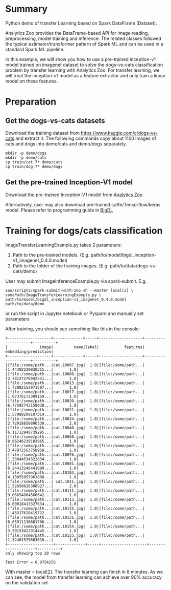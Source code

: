 # Summary

Python demo of transfer Learning based on Spark DataFrame (Dataset). 

Analytics Zoo provides the DataFrame-based API for image reading, preprocessing, model training
and inference. The related classes followed the typical estimator/transformer pattern of Spark ML
and can be used in a standard Spark ML pipeline.

In this example, we will show you how to use a pre-trained inception-v1 model trained on
imagenet dataset to solve the dogs-vs-cats classification problem by transfer learning with
Analytics Zoo. For transfer learning, we will treat the inception-v1 model as a feature extractor
and only train a linear model on these features.

# Preparation

## Get the dogs-vs-cats datasets

Download the training dataset from https://www.kaggle.com/c/dogs-vs-cats and extract it.
The following commands copy about 1100 images of cats and dogs into demo/cats and demo/dogs separately.

```
mkdir -p demo/dogs
mkdir -p demo/cats
cp train/cat.7* demo/cats
cp train/dog.7* demo/dogs
```

## Get the pre-trained Inception-V1 model

Download the pre-trained Inception-V1 model from [Analytics Zoo](https://s3-ap-southeast-1.amazonaws.com/bigdl-models/imageclassification/imagenet/bigdl_inception-v1_imagenet_0.4.0.model)

Alternatively, user may also download pre-trained caffe/Tensorflow/keras model. Please refer to
programming guide in [BigDL](https://bigdl-project.github.io/) 

# Training for dogs/cats classification

ImageTransferLearningExample.py takes 2 parameters:
1. Path to the pre-trained models. (E.g. path/to/model/bigdl_inception-v1_imagenet_0.4.0.model)
2. Path to the folder of the training images. (E.g. path/to/data/dogs-vs-cats/demo)

User may submit ImageInferenceExample.py via spark-submit.
E.g.
```
zoo/scripts/spark-submit-with-zoo.sh --master local[2] \
somePath/ImageTransferLearningExample.py \
path/to/model/bigdl_inception-v1_imagenet_0.4.0.model path/to/data/demo
```

or run the script in Jupyter notebook or Pyspark and manually set parameters

After training, you should see something like this in the console:

```
+-------------------+-------------+-----+-------------------+--------------------+----------+
|              image|         name|label|           features|           embedding|prediction|
+-------------------+-------------+-----+-------------------+--------------------+----------+
|[file:/some/path...|cat.10007.jpg|  1.0|[file:/some/path...|[1.44402220030315...|       1.0|
|[file:/some/path...|cat.10008.jpg|  1.0|[file:/some/path...|[2.78127276942541...|       1.0|
|[file:/some/path...|cat.10013.jpg|  1.0|[file:/some/path...|[1.72082152971597...|       1.0|
|[file:/some/path...|cat.10017.jpg|  1.0|[file:/some/path...|[1.07376172309159...|       1.0|
|[file:/some/path...|cat.10020.jpg|  1.0|[file:/some/path...|[6.77592743159038...|       1.0|
|[file:/some/path...|cat.10021.jpg|  1.0|[file:/some/path...|[1.57088209107314...|       1.0|
|[file:/some/path...|cat.10024.jpg|  1.0|[file:/some/path...|[2.72918850896530...|       2.0|
|[file:/some/path...|cat.10048.jpg|  1.0|[file:/some/path...|[6.11712948739295...|       1.0|
|[file:/some/path...|cat.10068.jpg|  1.0|[file:/some/path...|[8.66246239183965...|       1.0|
|[file:/some/path...|cat.10069.jpg|  1.0|[file:/some/path...|[3.47972563758958...|       1.0|
|[file:/some/path...|cat.10076.jpg|  1.0|[file:/some/path...|[1.33044534322834...|       1.0|
|[file:/some/path...|cat.10081.jpg|  1.0|[file:/some/path...|[6.24413246441690...|       1.0|
|[file:/some/path...|cat.10103.jpg|  1.0|[file:/some/path...|[4.13055857961808...|       1.0|
|[file:/some/path...| cat.1011.jpg|  1.0|[file:/some/path...|[1.52658026308927...|       2.0|
|[file:/some/path...|cat.10111.jpg|  1.0|[file:/some/path...|[9.06654804566642...|       1.0|
|[file:/some/path...|cat.10113.jpg|  1.0|[file:/some/path...|[6.60018413327634...|       1.0|
|[file:/some/path...|cat.10125.jpg|  1.0|[file:/some/path...|[1.46317620419722...|       1.0|
|[file:/some/path...|cat.10131.jpg|  1.0|[file:/some/path...|[6.65911130681706...|       1.0|
|[file:/some/path...|cat.10154.jpg|  1.0|[file:/some/path...|[3.50153422914445...|       1.0|
|[file:/some/path...|cat.10155.jpg|  1.0|[file:/some/path...|[1.32401575683616...|       1.0|
+--------------------+-------------+-----+--------------------+--------------------+----------+
only showing top 20 rows

Test Error = 0.0754258 
```
With master = local[2]. The transfer learning can finish in 8 minutes. As we can see,
the model from transfer learning can achieve over 90% accuracy on the validation set.
